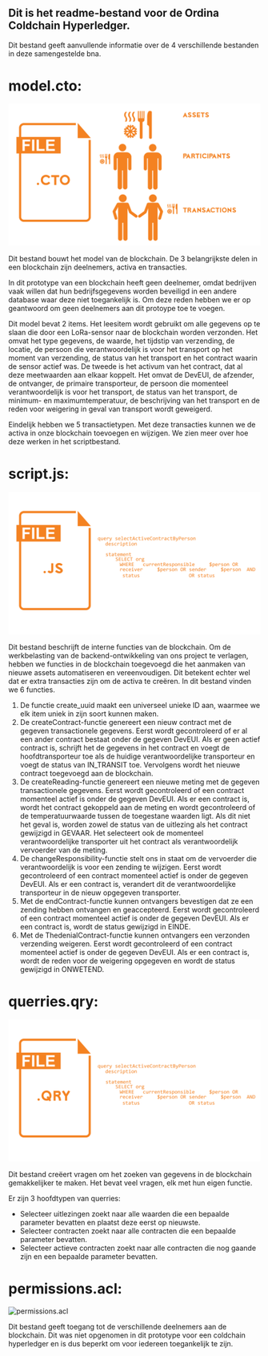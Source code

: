 ## Dit is het readme-bestand voor de Ordina Coldchain Hyperledger.
Dit bestand geeft aanvullende informatie over de 4 verschillende bestanden in deze samengestelde bna.


# model.cto:
![model.cto](images/.cto.png "model.cto")

Dit bestand bouwt het model van de blockchain.
De 3 belangrijkste delen in een blockchain zijn deelnemers, activa en transacties.

In dit prototype van een blockchain heeft geen deelnemer, omdat bedrijven vaak willen dat hun bedrijfsgegevens worden beveiligd in een andere database waar deze niet toegankelijk is. Om deze reden hebben we er op geantwoord om geen deelnemers aan dit protoype toe te voegen.

Dit model bevat 2 items. Het leesitem wordt gebruikt om alle gegevens op te slaan die door een LoRa-sensor naar de blockchain worden verzonden. Het omvat het type gegevens, de waarde, het tijdstip van verzending, de locatie, de persoon die verantwoordelijk is voor het transport op het moment van verzending, de status van het transport en het contract waarin de sensor actief was. De tweede is het activum van het contract, dat al deze meetwaarden aan elkaar koppelt. Het omvat de DevEUI, de afzender, de ontvanger, de primaire transporteur, de persoon die momenteel verantwoordelijk is voor het transport, de status van het transport, de minimum- en maximumtemperatuur, de beschrijving van het transport en de reden voor weigering in geval van transport wordt geweigerd.

Eindelijk hebben we 5 transactietypen. Met deze transacties kunnen we de activa in onze blockchain toevoegen en wijzigen. We zien meer over hoe deze werken in het scriptbestand.


# script.js:
![script.js](images/.js.png "script.js")

Dit bestand beschrijft de interne functies van de blockchain.
Om de werkbelasting van de backend-ontwikkeling van ons project te verlagen, hebben we functies in de blockchain toegevoegd die het aanmaken van nieuwe assets automatiseren en vereenvoudigen. Dit betekent echter wel dat er extra transacties zijn om de activa te creëren.
In dit bestand vinden we 6 functies.

1. De functie create_uuid maakt een universeel unieke ID aan, waarmee we elk item uniek in zijn soort kunnen maken. 
1. De createContract-functie genereert een nieuw contract met de gegeven transactionele gegevens. Eerst wordt gecontroleerd of er al een ander contract bestaat onder de gegeven DevEUI. Als er geen actief contract is, schrijft het de gegevens in het contract en voegt de hoofdtransporteur toe als de huidige verantwoordelijke transporteur en voegt de status van IN_TRANSIT toe. Vervolgens wordt het nieuwe contract toegevoegd aan de blockchain.
1. De createReading-functie genereert een nieuwe meting met de gegeven transactionele gegevens. Eerst wordt gecontroleerd of een contract momenteel actief is onder de gegeven DevEUI. Als er een contract is, wordt het contract gekoppeld aan de meting en wordt gecontroleerd of de temperatuurwaarde tussen de toegestane waarden ligt. Als dit niet het geval is, worden zowel de status van de uitlezing als het contract gewijzigd in GEVAAR. Het selecteert ook de momenteel verantwoordelijke transporter uit het contract als verantwoordelijk vervoerder van de meting.
1. De changeResponsibility-functie stelt ons in staat om de vervoerder die verantwoordelijk is voor een zending te wijzigen. Eerst wordt gecontroleerd of een contract momenteel actief is onder de gegeven DevEUI. Als er een contract is, verandert dit de verantwoordelijke transporteur in de nieuw opgegeven transporter.
1. Met de endContract-functie kunnen ontvangers bevestigen dat ze een zending hebben ontvangen en geaccepteerd. Eerst wordt gecontroleerd of een contract momenteel actief is onder de gegeven DevEUI. Als er een contract is, wordt de status gewijzigd in EINDE.
1. Met de ThedenialContract-functie kunnen ontvangers een verzonden verzending weigeren. Eerst wordt gecontroleerd of een contract momenteel actief is onder de gegeven DevEUI. Als er een contract is, wordt de reden voor de weigering opgegeven en wordt de status gewijzigd in ONWETEND.


# querries.qry:
![querries.qry](images/.qry.png "querries.qry")

Dit bestand creëert vragen om het zoeken van gegevens in de blockchain gemakkelijker te maken.
Het bevat veel vragen, elk met hun eigen functie.

Er zijn 3 hoofdtypen van querries:
* Selecteer uitlezingen zoekt naar alle waarden die een bepaalde parameter bevatten en plaatst deze eerst op nieuwste.
* Selecteer contracten zoekt naar alle contracten die een bepaalde parameter bevatten.
* Selecteer actieve contracten zoekt naar alle contracten die nog gaande zijn en een bepaalde parameter bevatten.


# permissions.acl:
![permissions.acl](.acl.png "permissions.acl")

Dit bestand geeft toegang tot de verschillende deelnemers aan de blockchain.
Dit was niet opgenomen in dit prototype voor een coldchain hyperledger en is dus beperkt om voor iedereen toegankelijk te zijn.
